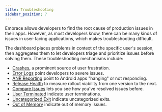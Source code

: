 ```yaml
---
title: Troubleshooting
sidebar_position: 7
---
```


Embrace allows developers to find the root cause of production issues in their apps. However, as most developers know, there can be many kinds of issues in user-facing applications, which makes troubleshooting difficult.

The dashboard places problems in context of the specific user's session, then aggregates them to let developers triage and prioritize issues before solving them. These troubleshooting mechanisms include:

- [Crashes](/docs/product/crashes/index.md), a prominent source of user frustration.
- [Error Logs](/docs/product/troubleshooting/error-logs.md) point developers to severe issues.
- [ANR Reporting](/docs/product//troubleshooting/anr-reporting.md) point to Android apps "hanging" or not responding.
- [Release Health](/docs/product//troubleshooting/release-health.md) to measure rollout viability from one version to the next.
- [Compare Issues](/docs/product//troubleshooting/compare.md) lets you see how you've resolved issues before.
- [User Terminated](/docs/product//troubleshooting/user-termination.md) indicate user terminations.
- [Uncategorized Exit](/docs/product//troubleshooting/uncategorized-exit.md) indicate uncategorized exits.
- [Out of Memory](/docs/product//troubleshooting/out-of-memory.md) indicate out of memory issues.